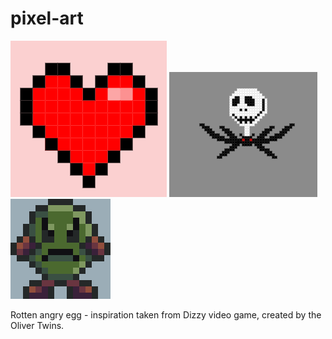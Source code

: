 # pixel-art

![Screenshot of pixel art heart](/heart/pixel-art-heart.png "Screenshot pixel art heart") ![Screenshot of pixel art Jack Skellington](/jack-skellington/jack.png "Screenshot pixel art Jack Skellington") ![Screenshot of pixel art rotten Angry Egg](/rotten-egg/rotten-dizzy-egg.png "Screenshot pixel art Jack Skellington")

Rotten angry egg - inspiration taken from Dizzy video game, created by the Oliver Twins.